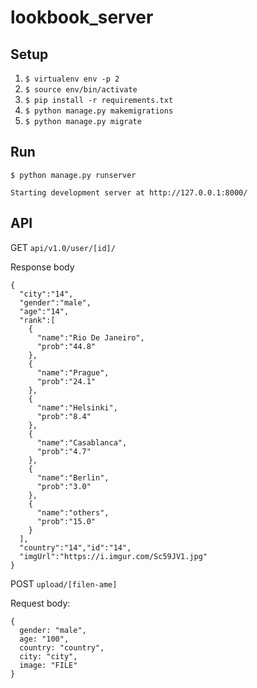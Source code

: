# lookbook_server

## Setup

1. `$ virtualenv env -p 2`
2. `$ source env/bin/activate`
3. `$ pip install -r requirements.txt`
4. `$ python manage.py makemigrations`
5. `$ python manage.py migrate`

## Run

`$ python manage.py runserver`

`Starting development server at http://127.0.0.1:8000/`

## API

GET `api/v1.0/user/[id]/`

Response body

```
{
  "city":"14",
  "gender":"male",
  "age":"14",
  "rank":[
    {
      "name":"Rio De Janeiro",
      "prob":"44.8"
    },
    {
      "name":"Prague",
      "prob":"24.1"
    },
    {
      "name":"Helsinki",
      "prob":"8.4"
    },
    {
      "name":"Casablanca",
      "prob":"4.7"
    },
    {
      "name":"Berlin",
      "prob":"3.0"
    },
    {
      "name":"others",
      "prob":"15.0"
    }
  ],
  "country":"14","id":"14",
  "imgUrl":"https://i.imgur.com/Sc59JV1.jpg"
}
```

POST `upload/[filen-ame]`

Request body:

```
{
  gender: "male", 
  age: "100", 
  country: "country", 
  city: "city", 
  image: "FILE"
}
```